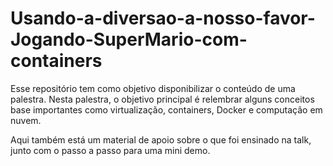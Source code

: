 # Usando-a-diversao-a-nosso-favor-Jogando-SuperMario-com-containers

Esse repositório tem como objetivo disponibilizar o conteúdo de uma palestra.
Nesta palestra, o objetivo principal é relembrar alguns conceitos base importantes como virtualização, containers, Docker e computação em nuvem. 

Aqui também está um material de apoio sobre o que foi ensinado na talk, junto com o passo a passo para uma mini demo.
